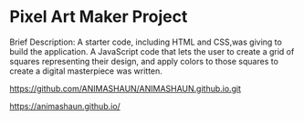 # Pixel Art Maker Project

Brief Description: A starter code, including HTML and CSS,was  giving to build the application. A JavaScript code that lets the user to create a grid of squares representing their design, and apply colors to those squares to create a digital masterpiece was written.


https://github.com/ANIMASHAUN/ANIMASHAUN.github.io.git

https://animashaun.github.io/

